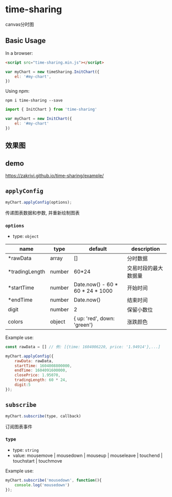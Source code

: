 # time-sharing

canvas分时图


## Basic Usage

In a browser:

```html
<script src="time-sharing.min.js"></script>
```
```javascript
var myChart = new timeSharing.InitChart({
    el: '#my-chart',
})
```

Using npm:

```shell
npm i time-sharing --save
```
```javascript
import { InitChart } from 'time-sharing'

var myChart = new InitChart({
    el: '#my-chart'
})
```

## 效果图

## demo

<https://zakrivi.github.io/time-sharing/example/>


## `applyConfig`

```js
myChart.applyConfig(options);
```

传递图表数据和参数, 并重新绘制图表

### <a id="dir">`options`</a>
* type: `object`

|name|type|default| description|
|-----|---|--------|----|
| *rawData | array | [] | 分时数据 |
| *tradingLength | number | 60*24 | 交易时段的最大数据量 |
| *startTime | number | Date.now() - 60 * 60 * 24 * 1000 | 开始时间 |
| *endTime | number | Date.now() | 结束时间 |
| digit | number | 2 | 保留小数位 |
| colors | object | { up: 'red', down: 'green'} | 涨跌颜色 |

Example use:

```js
const rawData = [] // 例: [{time: 1604006220, price: '1.94914'},...]

myChart.applyConfig({
    rawData: rawData, 
    startTime: 1604008800000, 
    endTime: 1604091600000,
    closePrice: 1.95070,
    tradingLength: 60 * 24, 
    digit:5
});
```

## `subscribe`

```javascript
myChart.subscribe(type, callback)
```

订阅图表事件

### <a id="dir">`type`</a>
* type: `string`
* value: mousemove | mousedown | mouseup | mouseleave | touchend | touchstart | touchmove

Example use:

```js
myChart.subscribe('mousedown', function(){
    console.log('mousedown')
});
```